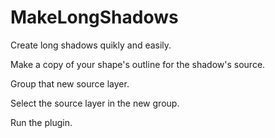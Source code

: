 MakeLongShadows
==========================

Create long shadows quikly and easily.

Make a copy of your shape's outline for the shadow's source.

Group that new source layer. 

Select the source layer in the new group.

Run the plugin.